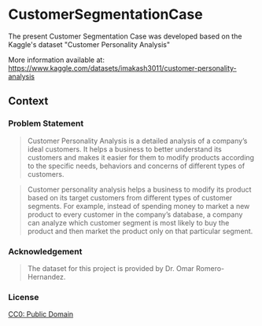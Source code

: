 # CustomerSegmentationCase

The present Customer Segmentation Case was developed based on the Kaggle's dataset "Customer Personality Analysis"


More information available at: https://www.kaggle.com/datasets/imakash3011/customer-personality-analysis


## Context
### Problem Statement

> Customer Personality Analysis is a detailed analysis of a company’s ideal customers. It helps a business to better understand its customers and makes it easier for them to modify products according to the specific needs, behaviors and concerns of different types of customers.

> Customer personality analysis helps a business to modify its product based on its target customers from different types of customer segments. For example, instead of spending money to market a new product to every customer in the company’s database, a company can analyze which customer segment is most likely to buy the product and then market the product only on that particular segment.


### Acknowledgement
> The dataset for this project is provided by Dr. Omar Romero-Hernandez.


### License
<a href="https://creativecommons.org/publicdomain/zero/1.0/">CC0: Public Domain</a>

